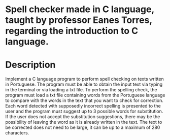 # Spell checker made in C language, taught by professor Eanes Torres, regarding the introduction to C language.

# Description

Implement a C language program to perform spell checking on texts written in Portuguese. The program must be able to obtain the input text via typing in the terminal or via loading a txt file. To perform the spelling check, the program must load a txt file containing words from the Portuguese language to compare with the words in the text that you want to check for correction. Each word detected with supposedly incorrect spelling is presented to the user and the program must suggest up to 3 possible words for substitution. If the user does not accept the substitution suggestions, there may be the possibility of leaving the word as it is already written in the text. The text to be corrected does not need to be large, it can be up to a maximum of 280 characters.
